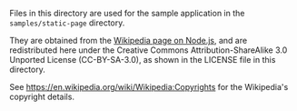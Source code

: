 Files in this directory are used for the sample application in the
`samples/static-page` directory.

They are obtained from the [Wikipedia page on
Node.js](https://en.wikipedia.org/wiki/Node.js), and are redistributed here
under the Creative Commons Attribution-ShareAlike 3.0 Unported License
(CC-BY-SA-3.0), as shown in the LICENSE file in this directory.

See https://en.wikipedia.org/wiki/Wikipedia:Copyrights for the Wikipedia's
copyright details.
